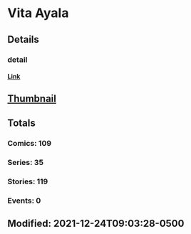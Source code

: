 # Vita  Ayala 
## Details
### detail
#### [Link](http://marvel.com/comics/creators/13590/vita_ayala?utm_campaign=apiRef&utm_source=225578a89fc76f3d20fbffda5d17a88d)
## [Thumbnail](http://i.annihil.us/u/prod/marvel/i/mg/b/40/image_not_available.jpg)
## Totals
### Comics: 109
### Series: 35
### Stories: 119
### Events: 0
## Modified: 2021-12-24T09:03:28-0500